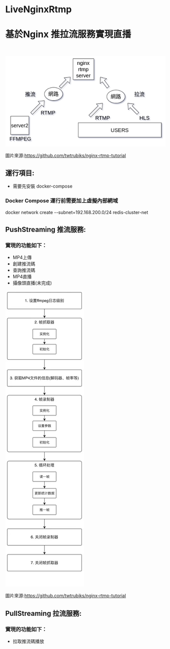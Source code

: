 # LiveNginxRtmp

# 基於Nginx 推拉流服務實現直播
<br />
  

![image](https://raw.githubusercontent.com/lzz0826/LiveNginxRtmp/main/img/m2.png)

圖片來源:https://github.com/twtrubiks/nginx-rtmp-tutorial
<br />
## 運行項目:
* 需要先安裝 docker-compose<br />
### Docker Compose 運行前需要加上虛擬內部網域
docker network create --subnet=192.168.200.0/24 redis-cluster-net<br />


## PushStreaming 推流服務:
### 實現的功能如下：
- MP4上傳<br />
- 創建推流碼<br />
- 查詢推流碼<br />
- MP4直播<br />
- 攝像頭直播(未完成)<br />


![image](https://raw.githubusercontent.com/lzz0826/LiveNginxRtmp/main/img/m1.jpg)

圖片來源:https://github.com/twtrubiks/nginx-rtmp-tutorial




## PullStreaming 拉流服務:
### 實現的功能如下：
- 拉取推流碼播放<br />

